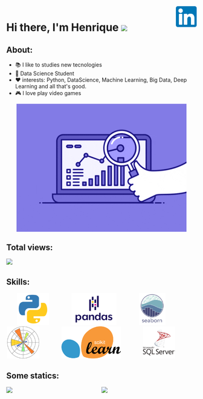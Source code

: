 <a href="https://www.linkedin.com/in/henrique-oliveira-15b656197" target="_blank">
    <img 
        src="images/linkedin.svg" 
        alt="linkedIn" 
        width="55" 
        align="right" />
</a>


# Hi there, I'm Henrique <img src="https://raw.githubusercontent.com/iampavangandhi/iampavangandhi/master/gifs/Hi.gif" width="30px"></h2>


## About: 

- 📚 I like to studies new tecnologies
- 🌱 Data Science Student 
- ❤️ interests: Python, DataScience, Machine Learning, Big Data, Deep Learning and all that's good.
- 🎮 I love play video games 

<p align="center">
  <a href="#">
    <img align="center" width="450" src="animation/ds3.gif" />
  </a>
</p>

## Total views:

<img alingn="center" src="https://profile-counter.glitch.me/Olivierah/count.svg" />

## Skills:
<p align="center">
    <img height="85" src="images/python.svg">
    &nbsp;&nbsp;&nbsp;&nbsp;&nbsp;&nbsp;&nbsp;&nbsp;&nbsp;&nbsp;&nbsp;&nbsp;&nbsp;
    <img height="85" src="images/pd.svg">
    &nbsp;&nbsp;&nbsp;&nbsp;&nbsp;&nbsp;&nbsp;&nbsp;&nbsp;&nbsp;&nbsp;&nbsp;&nbsp;
    <img height="85" src="images/sns.svg">
    &nbsp;&nbsp;&nbsp;&nbsp;&nbsp;&nbsp;&nbsp;&nbsp;&nbsp;&nbsp;&nbsp;&nbsp;&nbsp;
    <img height="85" src="images/plt.svg">
    &nbsp;&nbsp;&nbsp;&nbsp;&nbsp;&nbsp;&nbsp;&nbsp;&nbsp;&nbsp;&nbsp;&nbsp;&nbsp;
    <img height="85" src="images/scikit.svg">
    &nbsp;&nbsp;&nbsp;&nbsp;&nbsp;&nbsp;&nbsp;&nbsp;&nbsp;&nbsp;&nbsp;&nbsp;&nbsp;
    <img height="85" src="images/mssql.svg">
    &nbsp;&nbsp;&nbsp;&nbsp;&nbsp;&nbsp;&nbsp;&nbsp;&nbsp;&nbsp;&nbsp;&nbsp;&nbsp;
    

## Some statics:
<p align="center">
  <a href="#">
    <img src='https://github-readme-stats.vercel.app/api?username=Olivierah&show_icons=true&theme=tokyonight&count_private=true&line_height=40'  align="left" />
    <img src='https://github-readme-stats.vercel.app/api/top-langs/?username=Olivierah&theme=tokyonight&hide_langs_below=4'/>
  </a>
</p>






